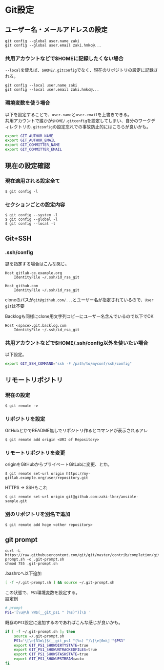# Git設定

## ユーザー名・メールアドレスの設定

```console
git config --global user.name zaki
git config --global user.email zaki.hmkc@...
```

### 共用アカウントなどで$HOMEに記録したくない場合

`--local`を使えば、`$HOME/.gitconfig`でなく、現在のリポジトリの設定に記録される。

```console
git config --local user.name zaki
git config --local user.email zaki.hmkc@...
```

### 環境変数を使う場合

以下を設定することで、`user.name`と`user.email`を上書きできる。  
共用アカウントで誰かが`$HOME/.gitconfig`を設定してしまい、自分のワークディレクトリの`.gitconfig`の設定忘れでの事故防止的にはこちらが良いかも。

```sh
export GIT_AUTHOR_NAME
export GIT_AUTHOR_EMAIL
export GIT_COMMITTER_NAME
export GIT_COMMITTER_EMAIL
```

## 現在の設定確認

### 現在適用される設定全て

```
$ git config -l
```

### セクションごとの設定内容

```
$ git config --system -l
$ git config --global -l
$ git config --local -l
```

## Git+SSH

### .ssh/config

鍵を指定する場合はこんな感じ。

```
Host gitlab-ce.example.org
    IdentityFile ~/.ssh/id_rsa_git

Host github.com
    IdentityFile ~/.ssh/id_rsa_git
```

cloneのパスが`git@github.com/...`とユーザー名が指定されているので、`User git`は不要

Backlogも同様にclone用文字列コピーにユーザー名含んでいるので以下でOK

```
Host <space>.git.backlog.com
    IdentityFile ~/.ssh/id_rsa_git
```

### 共用アカウントなどで$HOME/.ssh/config以外を使いたい場合

以下設定。

```sh
export GIT_SSH_COMMAND="ssh -F /path/to/myconf/ssh/config"
```

## リモートリポジトリ

### 現在の設定

```
$ git remote -v
```

### リポジトリを設定

GitHubとかでREADME無しでリポジトリ作るとコマンドが表示されるアレ

```
$ git remote add origin <URI of Repository>
```

### リモートリポジトリを変更

originをGitHubからプライベートGitLabに変更、とか。

```
$ git remote set-url origin https://my-gitlab.example.org/user/repository.git
```

HTTPS -> SSHもこれ

```
$ git remote set-url origin git@github.com:zaki-lknr/ansible-sample.git
```

### 別のリポジトリを別名で追加

```
$ git remote add hoge <other repository>
```

## git prompt

```console
curl -L https://raw.githubusercontent.com/git/git/master/contrib/completion/git-prompt.sh -o .git-prompt.sh
chmod 755 .git-prompt.sh
```

.bashrcへ以下追加

```sh
[ -f ~/.git-prompt.sh ] && source ~/.git-prompt.sh
```

この状態で、`PS1`環境変数を設定する。  
設定例

```sh
# prompt
PS1='[\u@\h \W$(__git_ps1 " (%s)")]\$ '
```

既存の`PS1`設定に追加するのであればこんな感じが良いかも。

```sh
if [ -f ~/.git-prompt.sh ]; then
    source ~/.git-prompt.sh
    PS1='\[\e[31m\]$(__git_ps1 "(%s) ")\[\e[0m\]'"$PS1"
    export GIT_PS1_SHOWDIRTYSTATE=true
    export GIT_PS1_SHOWUNTRACKEDFILES=true
    export GIT_PS1_SHOWSTASHSTATE=true
    export GIT_PS1_SHOWUPSTREAM=auto
fi
```
